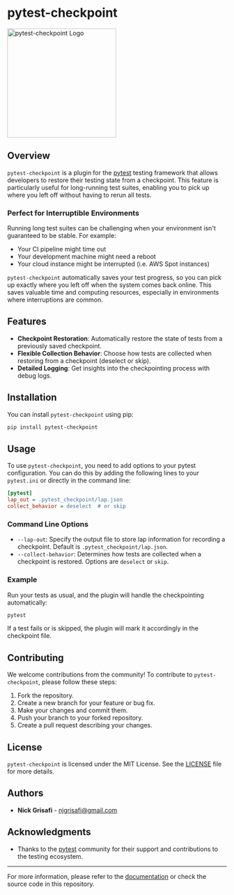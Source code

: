 # pytest-checkpoint

<!-- <img src="./docs/logo.png" alt="pytest-checkpoint Logo" width="250" /> -->
<img src="https://i.postimg.cc/wMKBDZ79/logo.webp" alt="pytest-checkpoint Logo" width="250" />

## Overview

`pytest-checkpoint` is a plugin for the [pytest](https://docs.pytest.org/en/stable/) testing framework that allows developers to restore their testing state from a checkpoint. This feature is particularly useful for long-running test suites, enabling you to pick up where you left off without having to rerun all tests.

### Perfect for Interruptible Environments

Running long test suites can be challenging when your environment isn't guaranteed to be stable. For example:
- Your CI pipeline might time out
- Your development machine might need a reboot
- Your cloud instance might be interrupted (i.e. AWS Spot instances)

`pytest-checkpoint` automatically saves your test progress, so you can pick up exactly where you left off when the system comes back online. This saves valuable time and computing resources, especially in environments where interruptions are common.

## Features

- **Checkpoint Restoration**: Automatically restore the state of tests from a previously saved checkpoint.
- **Flexible Collection Behavior**: Choose how tests are collected when restoring from a checkpoint (deselect or skip).
- **Detailed Logging**: Get insights into the checkpointing process with debug logs.

## Installation

You can install `pytest-checkpoint` using pip:

```bash
pip install pytest-checkpoint
```

## Usage

To use `pytest-checkpoint`, you need to add options to your pytest configuration. You can do this by adding the following lines to your `pytest.ini` or directly in the command line:

```ini
[pytest]
lap_out = .pytest_checkpoint/lap.json
collect_behavior = deselect  # or skip
```

### Command Line Options

- `--lap-out`: Specify the output file to store lap information for recording a checkpoint. Default is `.pytest_checkpoint/lap.json`.
- `--collect-behavior`: Determines how tests are collected when a checkpoint is restored. Options are `deselect` or `skip`.

### Example

Run your tests as usual, and the plugin will handle the checkpointing automatically:

```bash
pytest
```

If a test fails or is skipped, the plugin will mark it accordingly in the checkpoint file.

## Contributing

We welcome contributions from the community! To contribute to `pytest-checkpoint`, please follow these steps:

1. Fork the repository.
2. Create a new branch for your feature or bug fix.
3. Make your changes and commit them.
4. Push your branch to your forked repository.
5. Create a pull request describing your changes.

## License

`pytest-checkpoint` is licensed under the MIT License. See the [LICENSE](LICENSE) file for more details.

## Authors

- **Nick Grisafi** - [njgrisafi@gmail.com](mailto:njgrisafi@gmail.com)

## Acknowledgments

- Thanks to the [pytest](https://docs.pytest.org/en/stable/) community for their support and contributions to the testing ecosystem.

---

For more information, please refer to the [documentation](https://docs.pytest.org/en/stable/) or check the source code in this repository.